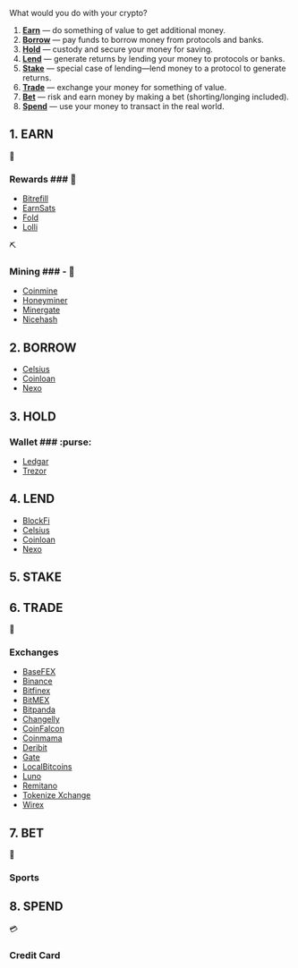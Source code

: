 What would you do with your crypto?

1. [**Earn**](#1-earn) — do something of value to get additional money.
2. [**Borrow**](#2-borrow) — pay funds to borrow money from protocols and banks.
3. [**Hold**](#3-hold) — custody and secure your money for saving.
4. [**Lend**](#4=lend) — generate returns by lending your money to protocols or banks.
5. [**Stake**](#5-stake) — special case of lending—lend money to a protocol to generate returns.
6. [**Trade**](#6-trade) — exchange your money for something of value.
7. [**Bet**](#7-bet) — risk and earn money by making a bet (shorting/longing included).
8. [**Spend**](#8-spend) — use your money to transact in the real world.

## 1. EARN ##
🙌 
### Rewards ### 🙌 
- [Bitrefill](https://bit.ly/bit-refill) 
- [EarnSats](https://bit.ly/earn-sats)
- [Fold](https://bit.ly/fold-app) 
- [Lolli](https://bit.ly/get-lolli)

:pick:
### Mining ### - 🙌 
- [Coinmine](https://coinmine.com)
- [Honeyminer](http://bit.ly/download-honeyminer)
- [Minergate](http://bit.ly/try-minergate)
- [Nicehash](http://bit.ly/try-nicehash)

## 2. BORROW ##
- [Celsius](http://bit.ly/celsius-app)
- [Coinloan](http://bit.ly/try-coinloan)
- [Nexo](http://bit.ly/try-nexo)

## 3. HOLD ##

### Wallet ### \:purse:
- [Ledgar](https://www.ledgerwallet.com)
- [Trezor](https://trezor.io)


## 4. LEND ##
- [BlockFi](http://bit.ly/blockfi)
- [Celsius](http://bit.ly/celsius-app)
- [Coinloan](http://bit.ly/try-coinloan)
- [Nexo](http://bit.ly/try-nexo)

## 5. STAKE ##

## 6. TRADE ##
:currency_exchange:
### Exchanges ###
- [BaseFEX](http://bit.ly/try-BaseFEX)
- [Binance](http://bit.ly/binance-crypto-exchange)
- [Bitfinex](http://bit.ly/try-bitfinex)
- [BitMEX](http://bit.ly/try-BitMEX)
- [Bitpanda](http://bit.ly/bitpanda-exchange)
- [Changelly](http://bit.ly/try-changelly)
- [CoinFalcon](http://bit.ly/coin-falcon)
- [Coinmama](http://bit.ly/try-coinmama)
- [Deribit](http://bit.ly/try-deribit)
- [Gate](http://bit.ly/gate-exchange)
- [LocalBitcoins](http://bit.ly/localbitcoinsdotcom)
- [Luno](http://bit.ly/try-luno)
- [Remitano](http://bit.ly/try-Remitano)
- [Tokenize Xchange](http://bit.ly/tokenize-xchange)
- [Wirex](http://bit.ly/try-wirexapp)

## 7. BET ##
🏇
### Sports ###

## 8. SPEND ##
:credit_card:
### Credit Card ###

